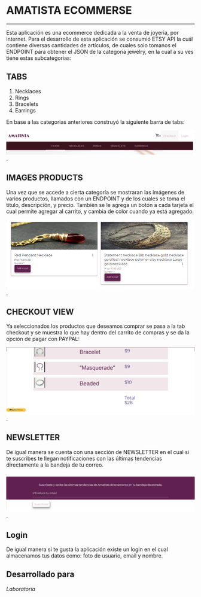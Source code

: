 # AMATISTA ECOMMERSE
------
Esta aplicación es una ecommerce dedicada a la venta de joyeria, por internet.
Para el desarrollo de esta aplicación se consumió  ETSY API la cuál contiene
diversas cantidades de artículos, de cuales solo tomanos el ENDPOINT para obtener
el JSON de la categoria jewelry, en la cual a su ves tiene estas subcategorias:

## TABS

1. Necklaces
2. Rings
3. Bracelets
4. Earrings

En base a las categorias anteriores construyó la siguiente barra de tabs:

![tabsBar](assets/images/tabs.png).

## IMAGES PRODUCTS
Una vez que  se accede a cierta categoría se mostraran las imágenes de varios
productos, llamados con un ENDPOINT y de los cuales se toma el titulo, descripción,
y precio. También se le agrega un botón a cada tarjeta el cual permite agregar al
carrito, y cambia de color cuando ya está agregado.


![cardProducts](assets/images/products.png).

## CHECKOUT VIEW
Ya seleccionados los productos que deseamos comprar se pasa a la tab checkout y
 se muestra lo que hay dentro del carrito de compras y se da la opción de pagar
 con PAYPAL:

![checkout](assets/images/checkout.png).

## NEWSLETTER
De igual manera se cuenta con una sección de NEWSLETTER en el cual si te suscribes
te llegan notificaciones con las últimas tendencias directamente a la bandeja
de tu correo.

![checkout](assets/images/newsletter.png).

## Login
De igual manera si te gusta la aplicación existe un login en el cual almacenamos
tus datos como: foto de usuario, email y nombre.


Desarrollado para 
------
_Laboratoria_

